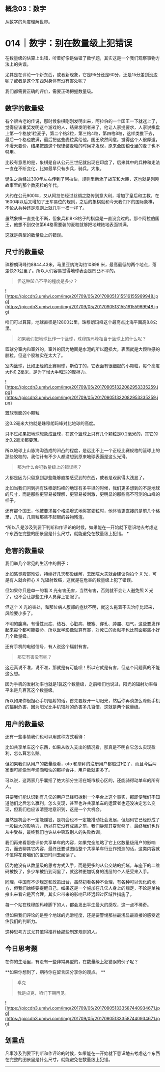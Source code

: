 ## 概念03：数字

从数字的角度理解世界。

# 014｜数字：别在数量级上犯错误

在数量级的估算上出错，听着好像是做错了数学题，其实这是一个我们观察事物方法上的失误。

尤其是在评论一个新东西，或者新现象，它是95分还是60分，还是15分差到没边呢？或者是这个东西对身体有没有害处呢？

我们都需要正确的评价，需要正确把握数量级。

## 数字的数量级

有个很古老的传说，那时候象棋刚刚发明出来，阿拉伯的一个国王一下就迷上了，觉得应该重奖发明这个游戏的人，结果发明者来了，他让人家提要求，人家说棋盘上第一个格放1粒麦子，第二个格2粒，第三格4粒，第四格8粒，这样类推下去，最后一个格也放满，最后把这些麦粒奖给他，国王欣然同意，觉得这个人很厚道，不漫天要价，结果按照这个规律装麦粒的时候才发现，原来全国粮仓里的麦子也不够用。

比较有意思的是，象棋是自从公元三世纪就出现在印度了，后来其中的兵种和走法一直在不断变化，比如最早只有步兵，骑兵，大象。

诞生之后经过300年左右传到了阿拉伯，规则里新添了战车和大臣，这也就是刚刚故事里的那个数麦粒的年代。

大约在公元900年，又从阿拉伯经过丝绸之路传到意大利，增加了皇后和主教，在1600年以后又增加了王车易位的规则，之后的象棋就和今天我们下的国际象棋，不论从兵种还是规则上就几乎一模一样了。

虽然象棋一直变化不断，但象兵和8×8格子的棋盘是一直没变过的。那个阿拉伯国王，他想不到仅仅第64格需要装的麦粒就够把地球陆地表面铺满。

这就是典型的数量级上的错误。

## 尺寸的数量级

珠穆朗玛峰约8844.43米，马里亚纳海沟约10898 米，最高最低的两个地点，落差快20公里了。所以人们容易觉得地球表面是凹凸不平的。

> 但这种凹凸不平的程度是多少？

![https://piccdn3.umiwi.com/img/201709/05/201709051315516155969948.jpg](https://piccdn3.umiwi.com/img/201709/05/201709051315516155969948.jpg)

咱们可以算算，地球直径是12800公里，珠穆朗玛峰这个最高点比海平面高8.8公里。

> 如果我们把地球比作一个篮球，珠穆朗玛峰相当于篮球上的什么呢？

篮球分室内和室外的，室外的因为地面是水泥的所以磨损大，表面就是大颗粒感的胶粒。但这个胶粒实在太大了。

室内篮球，比如正经的比赛用球，斯伯丁的，它表面有很细密的小颗粒，每个高度大约0.2毫米，是为了增大手和球的摩擦力。

![https://piccdn3.umiwi.com/img/201709/05/201709051322082953335259.jpg](https://piccdn3.umiwi.com/img/201709/05/201709051322082953335259.jpg)

篮球表面的小颗粒

这0.2毫米大约就是珠穆朗玛峰对比地球的高度。

只不过如果把地球想象成篮球，在这个篮球上只有几个颗粒是0.2毫米的，其它的比0.2毫米都要薄。

所以地球上山脉海沟造成的凹凸的程度，是远比不上一个正经比赛规格的篮球上的那些胶粒的，我估计有不少人都没想到原来地球表面是这么光滑。

> 那为什么会犯数量级上的错误呢？

大都是因为只留意到那些能够直接感受到的东西，或者是观察得太浅显了。

比如当我们问到拥有珠穆朗玛峰的地球有多平坦的时候，我们更多想到的不是地球的尺寸，而是那些更容易被理解，更容易被刺激，更明显的那些高不可测的山峰的样子。

还有那个国王，他被要求每个格递增式地奖赏麦粒时，他体验更直接的是前几个格里，几粒，几百粒那些不起眼的谷物残渣。

 *所以凡是涉及到要下判断和作评论的时候，如果能在一开始就下意识地去考虑这个东西在完整的图景里是什么尺寸，就能避免在数量级上犯错。 *

## 危害的数量级

我们举几个常见的生活中的例子：

比如感觉腹部难受，持续好几天都没缓解，去医院大夫就会建议你拍个 X 光，可是有人就会担心 X 光辐射致癌，这就是在危害的数量级上犯了错误。

但如果你只是单一的看 X 光有害无害，当然有害，否则就不会让人避免照 X 光了，也不会让那些工作人员穿上铅服了。

但这个 X 光的害处，和那位病人腹部的症状不明，就这么拖着不去治疗比起来，风险要小多了。

不明的腹痛，有慢性炎症、结石、心脏病、梗塞、穿孔、肿瘤、疝气，这些要发作起来每个都可能要命，所以医学影像就算有害，对死亡的贡献率也比前面那些小好几个数量级。

还有手机的电磁信号，有人说这个辐射有害。

> 那它有害没有呢？

这还真说不准，说不准，那就是有可能呗！所以它就是有害，但这个问题真的不能这么想。

因为手机的发射功率也就是1瓦这个数量级，之前咱们也说过，阳光的辐射功率每平米是几百瓦这个数量级。

所以如果你很担心手机辐射的话，首先要躲开一切阳光，然后你再谈怎么降低手机的辐射危害，因为阳光比手机辐射的危害多几百倍，这就是两个数量级。

## 用户的数量级

还有一些事情我们也可以用这种方式看待：

比如共享单车这个东西，如果从收入支出的情况看，那真是不明白它怎么实现盈利，怎么算怎么赔。

但如果我们从用户的数量级看，ofo 和摩拜的注册用户都超过1亿了，而且今后两家很可能像当年滴滴和快的那样合并，用户数就更多了。

可以说，这两家几乎囊括了绝大部分生活在城市核心区的，还能骑得动单车的所有人。

只要我们能认识到有几亿的用户已经归拢到一个平台上这个事实，那即便我们不知道他们之后怎么赢利，怎么变现，甚至也许共享单车的运营者也还没决定怎么变现，但我们也应该清楚地意识到，这是一个大机会。

虽然是机会不一定能赚钱，是机会也不一定能推动社会发展，但起码它已经形成了一股巨大的影响力，所以在它没有成熟之前，我们静观其变就够了，最终我们也许从中受益，最终我们也许从中吸取别人的失败教训。

我们再来看那些评价共享单车的内容，如果完全忽略了它上亿数量级用户的影响力，而去聊其它内容，最终还要试图给整个共享单车行业作预测的话，这类内容就不值得花费咱们的宝贵时间去阅读了。

因为他没有从数量级的思考方式入手，而是更多的从公交站的拥堵，车座下的二维码被换了，多少车被扔到河里了，就这种更加切身的浅层的个人感受来入手。

同理，中国有不少规定和政策出台，虽然初看各种不合理，有各种可以优化的地方，但我们始终要提醒自己，如果这是一个施加在几亿人身上的规定，不论是单独拎出来看它是否合理，其实它带来的影响已经远超过区域性措施了。

每一个站在珠穆朗玛峰脚下的人，都会发出平生最大的感叹，这一点不稀奇。

但如果我们评论的是整个地球的光滑程度，还是要警惕那些最浅显最直接的感受遮住我们的判断力。

这种思考方式尤其值得推荐给那些制定规则的人。

## 今日思考题

在你的生活里，有没有一些非常典型的，在数量级上犯错误的例子呢？

 **如果你想到了，期待你在留言区分享你的观点。 **

> 卓克
> 
> 我是卓克，咱们下期再见。

![https://piccdn3.umiwi.com/img/201709/05/201709051333587440934671.jpg](https://piccdn3.umiwi.com/img/201709/05/201709051333587440934671.jpg)

## 划重点

凡事涉及到要下判断和作评论的时候，如果能在一开始就下意识地去考虑这个东西在完整的图景里是什么尺寸，就能避免在数量级上犯错。

---
